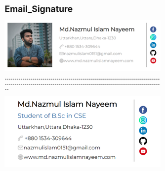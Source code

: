# Email_Signature

<img src="https://github.com/ScorpionN69/Email_Signature/blob/main/signature.PNG?raw=true">

<p>--------------------------------------------------------------------------------------------------------------------------------------------------------------</p>


<img src="https://github.com/ScorpionN69/Email_Signature/blob/main/nayeem.png?raw=true">
